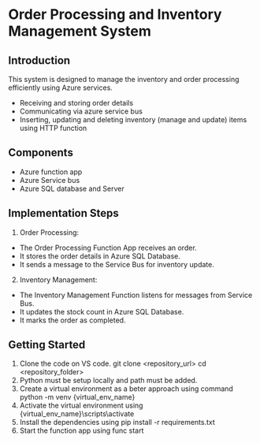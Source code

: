 # Order Processing and Inventory Management System

## Introduction 
This system is designed to manage the inventory and order processing efficiently using Azure services.
- Receiving and storing order details
- Communicating via azure service bus
- Inserting, updating and deleting inventory (manage and update) items using HTTP function

## Components
- Azure function app
- Azure Service bus
- Azure SQL database and Server

## Implementation Steps
1. Order Processing:
- The Order Processing Function App receives an order.
- It stores the order details in Azure SQL Database.
- It sends a message to the Service Bus for inventory update.

2. Inventory Management:
- The Inventory Management Function listens for messages from Service Bus.
- It updates the stock count in Azure SQL Database.
- It marks the order as completed.

## Getting Started
1. Clone the code on VS code.
    git clone <repository_url>
    cd <repository_folder>
2. Python must be setup locally and path must be added.
3. Create a virtual environment as a beter approach using command
    python -m venv {virtual_env_name}
4. Activate the virtual environment using
    {virtual_env_name}\scripts\activate
5. Install the dependencies using
    pip install -r requirements.txt
6. Start the function app using 
    func start
